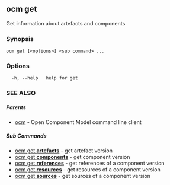 ## ocm get

Get information about artefacts and components

### Synopsis

```
ocm get [<options>] <sub command> ...
```

### Options

```
  -h, --help   help for get
```

### SEE ALSO

##### Parents

* [ocm](ocm.md)	 - Open Component Model command line client


##### Sub Commands

* [ocm get <b>artefacts</b>](ocm_get_artefacts.md)	 - get artefact version
* [ocm get <b>components</b>](ocm_get_components.md)	 - get component version
* [ocm get <b>references</b>](ocm_get_references.md)	 - get references of a component version
* [ocm get <b>resources</b>](ocm_get_resources.md)	 - get resources of a component version
* [ocm get <b>sources</b>](ocm_get_sources.md)	 - get sources of a component version


